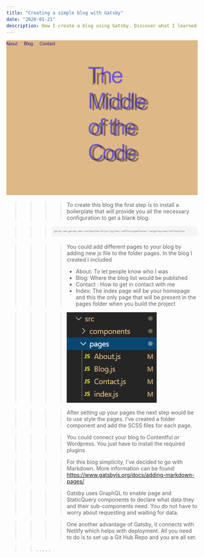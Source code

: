 ```yaml
---
title: "Creating a simple blog with Gatsby"
date: "2020-01-21"
description: How I create a blog using Gatsby. Discover what I learned from though the process alongside the different plugins used. 
---
```

![BlogFront](./w1.PNG)

>>>>To create this blog the first step is to install a boilerplate that will provide you all the necessary configuration to get a blank blog. 

>>> ![Install](./install.PNG)

>>>>You could add different pages to your blog by adding new js file to the folder pages. In the blog I created I included 
>>>>- About: To let people know who I was 
>>>> - Blog:  Where the blog list would be published 
>>>> - Contact : How to get in contact with me 
>>>> - Index: The index page will be your homepage and this the only page that will be present in the pages folder when you build the project 

>>>> ![Folder](./folder.PNG)

>>>>After setting up your pages the next step would be to use style the pages. I’ve created a folder component and add the SCSS files for each page.

>>>>You could connect your blog to Contentful or Wordpress. You just have to install the required plugins 

>>>>For this blog simplicity, I’ve decided to go with Markdown. More information can be found: https://www.gatsbyjs.org/docs/adding-markdown-pages/

>>>>Gatsby uses GraphQL to enable page and StaticQuery components to declare what data they and their sub-components need. You do not have to worry about requesting and waiting for data.

>>>>One another advantage of Gatsby, it connects with Netlify which helps with deployment. All you need to do is to set up a Git Hub Repo and you are all set.

>>.
>>.
>>.
>>.
>>.
>>
>>








